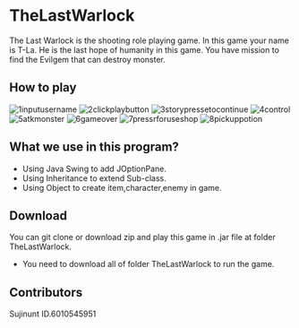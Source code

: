 # TheLastWarlock
The Last Warlock is the shooting role playing game. In this game your name is T-La. He is the last hope of humanity in this game. You have mission to find the Evilgem that can destroy monster.

## How to play
![1inputusername](https://user-images.githubusercontent.com/32285747/33953094-7136a046-e066-11e7-9e2f-b066d307850c.png)
![2clickplaybutton](https://user-images.githubusercontent.com/32285747/33953156-a672c7a8-e066-11e7-9176-7c430b9f185e.png)
![3storypressetocontinue](https://user-images.githubusercontent.com/32285747/33953177-b5ec74d6-e066-11e7-8bd5-fc3269913a5e.png)
![4control](https://user-images.githubusercontent.com/32285747/33953233-e1bce898-e066-11e7-8bad-4ebce5e0340f.png)
![5atkmonster](https://user-images.githubusercontent.com/32285747/33953207-cbc46eb2-e066-11e7-89ef-d25135f298ad.png)
![6gameover](https://user-images.githubusercontent.com/32285747/33953247-efcb6b30-e066-11e7-9443-5492c2423e89.png)
![7pressrforuseshop](https://user-images.githubusercontent.com/32285747/33953257-fa738248-e066-11e7-88a3-f34b6f0c2222.png)
![8pickuppotion](https://user-images.githubusercontent.com/32285747/33953270-03faf5ee-e067-11e7-9fd5-27ff55ddfd01.png)

## What we use in this program?
- Using Java Swing to add JOptionPane.
-  Using Inheritance to extend Sub-class.
-  Using Object to create item,character,enemy in game.
## Download
You can git clone or download zip and play this game in .jar file at folder TheLastWarlock.
- You need to download all of folder TheLastWarlock to run the game.

## Contributors
Sujinunt ID.6010545951
